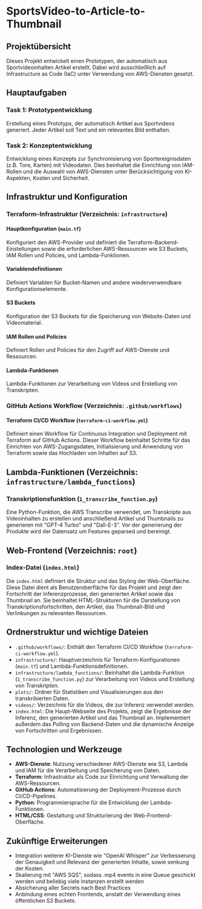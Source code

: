 # SportsVideo-to-Article-to-Thumbnail

## Projektübersicht
Dieses Projekt entwickelt einen Prototypen, der automatisch aus Sportvideoinhalten Artikel erstellt. Dabei wird ausschließlich auf Infrastructure as Code (IaC) unter Verwendung von AWS-Diensten gesetzt.

## Hauptaufgaben

### Task 1: Prototypentwicklung
Erstellung eines Prototyps, der automatisch Artikel aus Sportvideos generiert. Jeder Artikel soll Text und ein relevantes Bild enthalten.

### Task 2: Konzeptentwicklung
Entwicklung eines Konzepts zur Synchronisierung von Sportereignisdaten (z.B. Tore, Karten) mit Videodaten. Dies beinhaltet die Einrichtung von IAM-Rollen und die Auswahl von AWS-Diensten unter Berücksichtigung von KI-Aspekten, Kosten und Sicherheit.

## Infrastruktur und Konfiguration

### Terraform-Infrastruktur (Verzeichnis: `infrastructure`)

#### Hauptkonfiguration (`main.tf`)
Konfiguriert den AWS-Provider und definiert die Terraform-Backend-Einstellungen sowie die erforderlichen AWS-Ressourcen wie S3 Buckets, IAM Rollen und Policies, und Lambda-Funktionen.

#### Variablendefinitionen
Definiert Variablen für Bucket-Namen und andere wiederverwendbare Konfigurationselemente.

#### S3 Buckets
Konfiguration der S3 Buckets für die Speicherung von Website-Daten und Videomaterial.

#### IAM Rollen und Policies
Definiert Rollen und Policies für den Zugriff auf AWS-Dienste und Ressourcen.

#### Lambda-Funktionen
Lambda-Funktionen zur Verarbeitung von Videos und Erstellung von Transkripten.

### GitHub Actions Workflow (Verzeichnis: `.github/workflows`)

#### Terraform CI/CD Workflow (`terraform-ci-workflow.yml`)
Definiert einen Workflow für Continuous Integration und Deployment mit Terraform auf GitHub Actions. Dieser Workflow beinhaltet Schritte für das Einrichten von AWS-Zugangsdaten, Initialisierung und Anwendung von Terraform sowie das Hochladen von Inhalten auf S3.

## Lambda-Funktionen (Verzeichnis: `infrastructure/lambda_functions`)

### Transkriptionsfunktion (`1_transcribe_function.py`)
Eine Python-Funktion, die AWS Transcribe verwendet, um Transkripte aus Videoinhalten zu erstellen und anschließend Artikel und Thumbnails zu generieren mit "GPT-4 Turbo" und "Dall-E-3".
Vor der generierung der Produkte wird der Datensatz um Features geparsed und bereinigt.


## Web-Frontend (Verzeichnis: `root`)

### Index-Datei (`index.html`)
Die `index.html` definiert die Struktur und das Styling der Web-Oberfläche. Diese Datei dient als Benutzeroberfläche für das Projekt und zeigt den Fortschritt der Inferenzprozesse, den generierten Artikel sowie das Thumbnail an. Sie beinhaltet HTML-Strukturen für die Darstellung von Transkriptionsfortschritten, den Artikel, das Thumbnail-Bild und Verlinkungen zu relevanten Ressourcen.

## Ordnerstruktur und wichtige Dateien

- `.github/workflows/`: Enthält den Terraform CI/CD Workflow (`terraform-ci-workflow.yml`).
- `infrastructure/`: Hauptverzeichnis für Terraform-Konfigurationen (`main.tf`) und Lambda-Funktionsdefinitionen.
- `infrastructure/lambda_functions/`: Beinhaltet die Lambda-Funktion (`1_transcribe_function.py`) zur Verarbeitung von Videos und Erstellung von Transkripten.
- `plots/`: Ordner für Statistiken und Visualisierungen aus den transkribierten Daten.
- `videos/`: Verzeichnis für die Videos, die zur Inferenz verwendet werden.
- `index.html`: Die Haupt-Webseite des Projekts, zeigt die Ergebnisse der Inferenz, den generierten Artikel und das Thumbnail an. Implementiert außerdem das Polling von Backend-Daten und die dynamische Anzeige von Fortschritten und Ergebnissen.

## Technologien und Werkzeuge

- **AWS-Dienste**: Nutzung verschiedener AWS-Dienste wie S3, Lambda und IAM für die Verarbeitung und Speicherung von Daten.
- **Terraform**: Infrastruktur als Code zur Einrichtung und Verwaltung der AWS-Ressourcen.
- **GitHub Actions**: Automatisierung der Deployment-Prozesse durch CI/CD-Pipelines.
- **Python**: Programmiersprache für die Entwicklung der Lambda-Funktionen.
- **HTML/CSS**: Gestaltung und Strukturierung der Web-Frontend-Oberfläche.

## Zukünftige Erweiterungen

- Integration weiterer KI-Dienste wie "OpenAI Whisper" zur Verbesserung der Genauigkeit und Relevanz der generierten Inhalte, sowie senkung der Kosten.
- Skalierung mit "AWS SQS", sodass .mp4 events in eine Queue geschickt werden und beliebig viele Instanzen erstellt werden
- Absicherung aller Secrets nach Best Practices
- Anbindung eines echten Frontends, anstatt der Verwendung eines öffentlichen S3 Buckets.